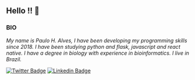 ## Hello !! 👋

### BIO

*My name is Paulo H. Alves, I have been developing my programming skills since 2018. I have been studying python and flask, javascript and react native. I have a degree in biology with experience in bioinformatics. I live in Brazil.*

[![Twitter Badge](https://img.shields.io/badge/-Twitter-1ca0f1?style=flat-square&labelColor=1ca0f1&logo=twitter&logoColor=white&link=https://twitter.com/alvesph)](https://twitter.com/alvesph)
[![Linkedin Badge](https://img.shields.io/badge/-LinkedIn-blue?style=flat-square&logo=Linkedin&logoColor=white&link=https://www.linkedin.com/in/alvesph1)](https://www.linkedin.com/in/alvesph1)

